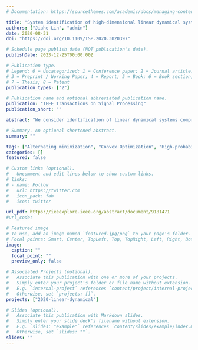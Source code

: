 ```yaml
---
# Documentation: https://sourcethemes.com/academic/docs/managing-content/

title: "System identification of high-dimensional linear dynamical systems with serially correlated output noise components"
authors: ["Jiahe Lin", "admin"]
date: 2020-08-31
doi: "https://doi.org/10.1109/TSP.2020.3020397"

# Schedule page publish date (NOT publication's date).
publishDate: 2023-12-25T00:00:00Z

# Publication type.
# Legend: 0 = Uncategorized; 1 = Conference paper; 2 = Journal article;
# 3 = Preprint / Working Paper; 4 = Report; 5 = Book; 6 = Book section;
# 7 = Thesis; 8 = Patent
publication_types: ["2"]

# Publication name and optional abbreviated publication name.
publication: "IEEE Transactions on Signal Processing"
publication_short: ""

abstract: "We consider identification of linear dynamical systems comprising of high-dimensional signals, where the output noise components exhibit strong serial, and cross-sectional correlations. Although such settings occur in many modern applications, such dependency structure has not been fully incorporated in existing approaches in the literature. In this paper, we explicitly incorporate the dependency structure present in the output noise through lagged values of the observed multivariate signals. We formulate a constrained optimization problem to identify the space spanned by the latent states, and the transition matrices of the lagged values simultaneously, wherein the constraints reflect the low rank nature of the state information, and the sparsity of the transition matrices. We establish theoretical properties of the estimators, and introduce an easy-to-implement computational procedure for empirical applications. The performance of the proposed approach, and the implementation procedure is evaluated on synthetic data, and compared with competing approaches, and further illustrated on a data set involving weekly stock returns of 75 US large financial institutions for the 2001-2017 period."

# Summary. An optional shortened abstract.
summary: ""

tags: ["Alternating minimization", "Convex Optimization", "High-probability error bounds"]
categories: []
featured: false

# Custom links (optional).
#   Uncomment and edit lines below to show custom links.
# links:
# - name: Follow
#   url: https://twitter.com
#   icon_pack: fab
#   icon: twitter

url_pdf: https://ieeexplore.ieee.org/abstract/document/9181471
#url_code: 

# Featured image
# To use, add an image named `featured.jpg/png` to your page's folder.
# Focal points: Smart, Center, TopLeft, Top, TopRight, Left, Right, BottomLeft, Bottom, BottomRight.
image:
  caption: ""
  focal_point: ""
  preview_only: false

# Associated Projects (optional).
#   Associate this publication with one or more of your projects.
#   Simply enter your project's folder or file name without extension.
#   E.g. `internal-project` references `content/project/internal-project/index.md`.
#   Otherwise, set `projects: []`.
projects: ["2020-linear-dynamical"]

# Slides (optional).
#   Associate this publication with Markdown slides.
#   Simply enter your slide deck's filename without extension.
#   E.g. `slides: "example"` references `content/slides/example/index.md`.
#   Otherwise, set `slides: ""`.
slides: ""
---
```

